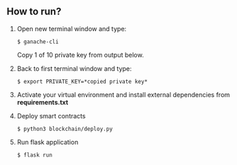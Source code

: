 ## How to run?

1. Open new terminal window and type:
    ```
    $ ganache-cli
    ```
    Copy 1 of 10 private key from output below.

2. Back to first terminal window and type:
    ```
    $ export PRIVATE_KEY=*copied private key*
    ```
3. Activate your virtual environment and install external dependencies from **requirements.txt**
4. Deploy smart contracts
    ```
    $ python3 blockchain/deploy.py
    ```
5. Run flask application
    ```
    $ flask run
    ```
